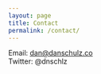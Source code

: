 ```yaml
---
layout: page
title: Contact
permalink: /contact/
---
```


Email: dan@danschulz.co  
Twitter: @dnschlz
